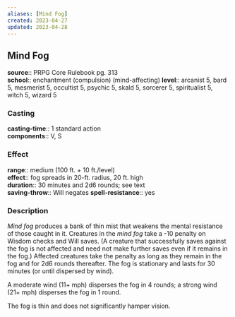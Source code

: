 ```yaml
---
aliases: [Mind Fog]
created: 2023-04-27
updated: 2023-04-28
---
```


## Mind Fog

**source**:: PRPG Core Rulebook pg. 313  
**school**:: enchantment (compulsion) (mind-affecting)
**level**:: arcanist 5, bard 5, mesmerist 5, occultist 5, psychic 5, skald 5, sorcerer 5, spiritualist 5, witch 5, wizard 5

### Casting

**casting-time**:: 1 standard action  
**components**:: V, S

### Effect

**range**:: medium (100 ft. + 10 ft./level)  
**effect**:: fog spreads in 20-ft. radius, 20 ft. high  
**duration**:: 30 minutes and 2d6 rounds; see text  
**saving-throw**:: Will negates
**spell-resistance**:: yes

### Description

*Mind fog* produces a bank of thin mist that weakens the mental resistance of those caught in it. Creatures in the *mind fog* take a -10 penalty on Wisdom checks and Will saves. (A creature that successfully saves against the fog is not affected and need not make further saves even if it remains in the fog.) Affected creatures take the penalty as long as they remain in the fog and for 2d6 rounds thereafter. The fog is stationary and lasts for 30 minutes (or until dispersed by wind).  
  
A moderate wind (11+ mph) disperses the fog in 4 rounds; a strong wind (21+ mph) disperses the fog in 1 round.  
  
The fog is thin and does not significantly hamper vision.
